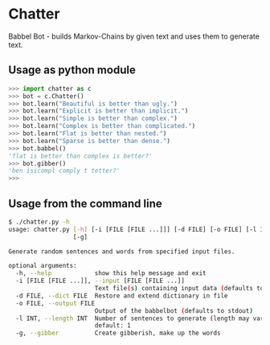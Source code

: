 Chatter
=======

Babbel Bot - builds Markov-Chains by given text and uses them to generate text.

Usage as python module
----------------------

```python
>>> import chatter as c
>>> bot = c.Chatter()
>>> bot.learn("Beautiful is better than ugly.")
>>> bot.learn("Explicit is better than implicit.")
>>> bot.learn("Simple is better than complex.")
>>> bot.learn("Complex is better than complicated.")
>>> bot.learn("Flat is better than nested.")
>>> bot.learn("Sparse is better than dense.")
>>> bot.babbel()
'flat is better than complex is better?'
>>> bot.gibber()
'ben isicompl comply t tetter?'
>>> 
```

Usage from the command line
---------------------------

```sh
$ ./chatter.py -h
usage: chatter.py [-h] [-i [FILE [FILE ...]]] [-d FILE] [-o FILE] [-l INT]
                  [-g]

Generate random sentences and words from specified input files.

optional arguments:
  -h, --help            show this help message and exit
  -i [FILE [FILE ...]], --input [FILE [FILE ...]]
                        Text file(s) containing input data (defaults to stdin)
  -d FILE, --dict FILE  Restore and extend dictionary in file
  -o FILE, --output FILE
                        Output of the babbelbot (defaults to stdout)
  -l INT, --length INT  Number of sentences to generate (length may vary)
                        default: 1
  -g, --gibber          Create gibberish, make up the words

```
